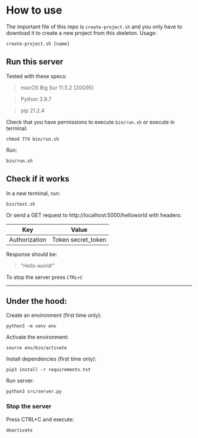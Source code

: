 # How to use
The important file of this repo is `create-project.sh` and you only have to download it to create a new project from this skeleton. Usage:

```
create-project.sh [name]
```

## Run this server

Tested with these specs:
> macOS Big Sur 11.5.2 (20G95)

> Python 3.9.7

> pip 21.2.4

Check that you have permissions to execute `bin/run.sh` or execute in terminal:
```
chmod 774 bin/run.sh
```

Run:
```
bin/run.sh
```

## Check if it works

In a new terminal, run:
```
bin/test.sh
```

Or send a GET request to http://localhost:5000/helloworld with headers:

| Key | Value |
| --- | --- |
| Authorization | Token secret_token |

Response should be:

> "Hello world!"

To stop the server press `CTRL+C`

---

## Under the hood:

Create an environment (first time only):
```
python3 -m venv env
```
Activate the environment:
```
source env/bin/activate
```
Install dependencies (first time only):
```
pip3 install -r requirements.txt
```
Run server:
```
python3 src/server.py
```

### Stop the server

Press CTRL+C and execute:
```
deactivate
```